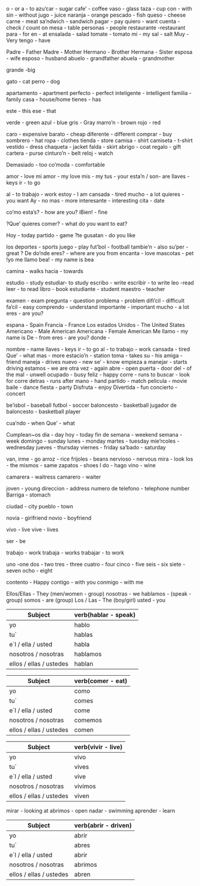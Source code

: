 o - or
a - to
azu’car - sugar
cafe’ - coffee
vaso - glass
taza - cup
con - with
sin - without
jugo - juice
naranja - orange
pescado - fish
queso - cheese
carne - meat
sa’ndwich - sandwich
pagar - pay
quiero - want
cuenta - check / count on
mesa - table
personas - people
restaurante -restaurant
para - for
en - at
ensalada - salad
tomate - tomato
mi - my
sal - salt
Muy - Very
tengo - have

Padre - Father
Madre - Mother
Hermano - Brother
Hermana - Sister
esposa - wife
esposo - husband
abuelo - grandfather
abuela - grandmother

grande -big

gato - cat
perro - dog

apartamento - apartment
perfecto - perfect
inteligente - intelligent
familia - family
casa - house/home
tienes - has

este - this
ese - that

verde - green
azul - blue
gris - Gray
marro’n - brown
rojo - red

caro - expensive
barato - cheap
diferente - different
comprar - buy
sombrero - hat
ropa - clothes
tienda - store
camisa - shirt
camiseta - t-shirt
vestido - dress
chaqueta - jacket
falda - skirt
abrigo - coat
regalo - gift
cartera - purse
cinturo’n - belt
reloj - watch

Demasiado - too
co’moda - comfortable

amor - love
mi amor - my love
mis - my
tus - your
esta’n / son- are
llaves - keys
ir - to go

al - to
trabajo - work
estoy - I am
cansada - tired
mucho - a lot
quieres - you want
Ay - no
mas - more
interesante - interesting
cita - date

co’mo esta’s? - how are you?
iBien! - fine

?Que’ quieres comer? - what do you want to eat?

Hoy - today
partido - game
?te gusatan - do you like

los deportes - sports
juego - play
fut’bol - football
tambie’n - also
su’per - great
? De do’nde eres? - where are you from
encanta - love
mascotas - pet
!yo me llamo bea! - my name is bea

camina - walks
hacia - towards

estudio - study
estudiar- to study
escribo - write
escribir - to write
leo -read
leer - to read
libro - book
estudiante - student
maestro - teacher

examen - exam
pregunta - question
problema - problem
difi’cil - difficult
fa’cil - easy
comprendo - understand
importante - important
mucho - a lot
eres - are you?

espana - Spain
Francia - France
Los estados Unidos - The United States
Americano - Male American
Americana - Female American
Me llamo - my name is
De - from
eres - are you?
donde - 

nombre - name
llaves - keys
ir - to go
al - to
trabajo - work
cansada - tired
Que’ - what
mas - more
estacio’n - station
toma - takes
su - his
amiga - friend
maneja - drives
nuevo - new
se’ - know
empieza a manejar - starts driving
estamos - we are
otra vez - again
abre - open
puerta - door
del - of the
mal - unwell
ocupado - busy
feliz - happy
corre - runs to
buscar - look for
corre detras - runs after
mano - hand
partido - match
pelicula - movie
baile - dance
fiesta - party
Disfruta - enjoy
Divertida - fun
concierto - concert

be’isbol - baseball
futbol - soccer
baloncesto - basketball
jugador de baloncesto - basketball player

cua’ndo - when
Que’ - what

Cumplean~os
dia - day
hoy - today
fin de semana - weekend
semana - week
domingo - sunday
lunes - monday
martes - tuesday
mie’rcoles - wednesday
jueves - thursday
viernes - friday
sa’bado - saturday

van, irme - go
arroz - rice
frijoles - beans
nervioso - nervous
mira - look
los - the
mismos - same
zapatos - shoes
I do - hago
vino - wine

camarera - waitress
camarero - waiter

joven - young
direccion - address
numero de telefono - telephone number
Barriga - stomach

ciudad - city
pueblo - town

novia - girlfriend
novio - boyfriend

vivo - live
vive - lives

ser - be

trabajo - work
trabaja - works
trabajar - to work

uno -one
dos - two
tres - three
cuatro - four
cinco - five
seis - six
siete - seven
ocho - eight

contento - Happy
contigo - with you
conmigo - with me

Ellos/Ellas - They (men/women - group)
nosotras - we
hablamos - (speak - group)
somos - are (group)
Los / Las - The (boy/girl)
usted - you

| Subject                 | verb(hablar - speak) |
| ----------------------- | -------------------- |
| yo                      | hablo                |
| tu`                     | hablas               |
| e`l / ella / usted      | habla                |
| nosotros / nosotras     | hablamos             |
| ellos / ellas / ustedes | hablan               |

| Subject                 | verb(comer - eat) |
| ----------------------- | ----------------- |
| yo                      | como              |
| tu`                     | comes             |
| e`l / ella / usted      | come              |
| nosotros / nosotras     | comemos           |
| ellos / ellas / ustedes | comen             |

| Subject                 | verb(vivir - live) |
| ----------------------- | ------------------ |
| yo                      | vivo               |
| tu`                     | vives              |
| e`l / ella / usted      | vive               |
| nosotros / nosotras     | vivimos            |
| ellos / ellas / ustedes | viven              |
mirar - looking at
abrimos - open
nadar - swimming
aprender - learn

| Subject                 | verb(abrir - driven) |
| ----------------------- | -------------------- |
| yo                      | abrir                |
| tu`                     | abres                |
| e`l / ella / usted      | abrir                |
| nosotros / nosotras     | abrimos              |
| ellos / ellas / ustedes | abren                |